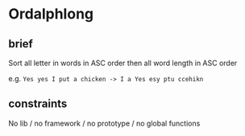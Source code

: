 # Ordalphlong

## brief

Sort all letter in words in ASC order then all word length in ASC order

e.g.
`Yes yes I put a chicken -> I a Yes esy ptu ccehikn`

## constraints


No lib / no framework / no prototype / no global functions
